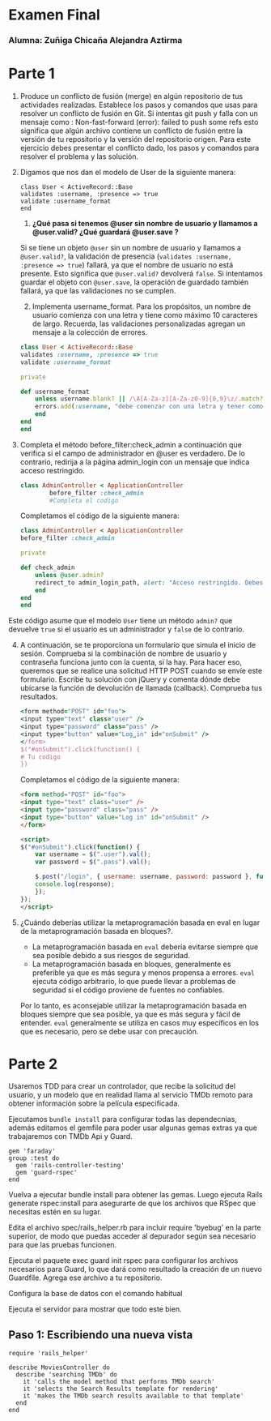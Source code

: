 # Examen Final
### Alumna: Zuñiga Chicaña Alejandra Aztirma

# Parte 1

1. Produce un conflicto de fusión (merge) en algún repositorio de tus actividades realizadas. Establece los pasos y comandos que usas para resolver un conflicto de fusión en Git. Si intentas git push y falla con un mensaje como : Non-fast-forward (error): failed to push some refs esto significa que algún archivo contiene un conflicto de fusión entre la versión de tu repositorio y la versión del repositorio origen. Para este ejercicio debes presentar el conflicto dado, los pasos y comandos para resolver el problema y las solución.


2. Digamos que nos dan el modelo de User de la siguiente manera: 

    ``` 
    class User < ActiveRecord::Base
    validates :username, :presence => true
    validate :username_format
    end
    ``` 


    1. **¿Qué pasa si tenemos @user sin nombre de usuario y llamamos a @user.valid? ¿Qué 	guardará @user.save ?**  

    Si se tiene un objeto `@user` sin un nombre de usuario y llamamos a `@user.valid?`, la validación de presencia (`validates :username, :presence => true`) fallará, ya que el nombre de usuario no está presente. Esto significa que `@user.valid?` devolverá `false`. Si intentamos guardar el objeto con `@user.save`, la operación de guardado también fallará, ya que las validaciones no se cumplen.


    2. Implementa username_format. Para los propósitos, un nombre de usuario comienza 	con una letra y tiene como máximo 10 caracteres de largo. Recuerda, las validaciones 	personalizadas agregan un mensaje a la colección de errores.

    ```ruby
    class User < ActiveRecord::Base
    validates :username, :presence => true
    validate :username_format

    private

    def username_format
        unless username.blank? || /\A[A-Za-z][A-Za-z0-9]{0,9}\z/.match?(username)
        errors.add(:username, "debe comenzar con una letra y tener como máximo 10 caracteres de largo.")
        end
    end
    end
    ```

3. Completa el método before_filter:check_admin a continuación que verifica si el campo de administrador en @user es verdadero. De lo contrario, redirija a la página admin_login con un mensaje que indica acceso restringido.

    ```ruby
    class AdminController < ApplicationController
            before_filter :check_admin
            #Completa el codigo
    ```

    Completamos el código de la siguiente manera:

    
    ```ruby
    class AdminController < ApplicationController
    before_filter :check_admin

    private

    def check_admin
        unless @user.admin?
        redirect_to admin_login_path, alert: "Acceso restringido. Debes ser un administrador para ver esta página."
        end
    end
    end
    ```

Este código asume que el modelo `User` tiene un método `admin?` que devuelve `true` si el usuario es un administrador y `false` de lo contrario.

4. A continuación, se te proporciona un formulario que simula el inicio de sesión. Comprueba si la combinación de nombre de usuario y contraseña funciona junto con la cuenta, si la hay. Para hacer eso, queremos que se realice una solicitud HTTP POST cuando se envíe este formulario. Escribe tu solución con jQuery y comenta dónde debe ubicarse la función de devolución de llamada (callback). Comprueba tus resultados.

    ```ruby
    <form method="POST" id="foo">
    <input type="text" class="user" />
    <input type="password" class="pass" />
    <input type="button" value="Log␣in" id="onSubmit" />
    </form>
    $("#onSubmit").click(function() {
    # Tu codigo
    })
    ```

    Completamos el código de la siguiente manera:

    ```html
    <form method="POST" id="foo">
    <input type="text" class="user" />
    <input type="password" class="pass" />
    <input type="button" value="Log in" id="onSubmit" />
    </form>

    <script>
    $("#onSubmit").click(function() {
        var username = $(".user").val();
        var password = $(".pass").val();

        $.post("/login", { username: username, password: password }, function(response) {
        console.log(response);
        });
    });
    </script>
    ```

 5. ¿Cuándo deberías utilizar la metaprogramación basada en eval en lugar de la metaprogramación basada en bloques?.

    * La metaprogramación basada en `eval` debería evitarse siempre que sea posible debido a sus riesgos de seguridad.  
    * La metaprogramación basada en bloques, generalmente es preferible ya que es más segura y menos propensa a errores. `eval` ejecuta código arbitrario, lo que puede llevar a problemas de seguridad si el código proviene de fuentes no confiables.  
    
    Por lo tanto, es aconsejable utilizar la metaprogramación basada en bloques siempre que sea posible, ya que es más segura y fácil de entender. `eval` generalmente se utiliza en casos muy específicos en los que es necesario, pero se debe usar con precaución.

# Parte 2

Usaremos TDD para crear un controlador, que recibe la solicitud del usuario, y un modelo que en realidad llama al servicio TMDb remoto para obtener información sobre la película especificada.

Ejecutamos `bundle install` para configurar todas las dependecnias, además editamos el gemfile para poder usar algunas gemas extras ya que trabajaremos con TMDb Api y Guard.

```
gem 'faraday'  
group :test do
  gem 'rails-controller-testing'
  gem 'guard-rspec'                 
end
```

Vuelva a ejecutar bundle install para obtener las gemas. Luego ejecuta Rails generate rspec:install para asegurarte de que los archivos que RSpec que necesitas estén en su lugar. 


Edita el archivo spec/rails_helper.rb para incluir require 'byebug' en la parte superior, de modo que puedas acceder al depurador según sea necesario para que las pruebas funcionen.


Ejecuta el paquete exec guard init rspec para configurar los archivos necesarios para Guard, lo que dará como resultado la creación de un nuevo Guardfile. Agrega ese archivo a tu repositorio.

Configura la base de datos con el comando habitual


Ejecuta el servidor para mostrar que todo este bien.

## Paso 1: Escribiendo una nueva vista

```
require 'rails_helper'

describe MoviesController do
  describe 'searching TMDb' do
    it 'calls the model method that performs TMDb search'
    it 'selects the Search Results template for rendering'
    it 'makes the TMDb search results available to that template' 
  end
end
```